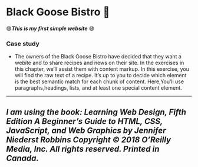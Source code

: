 # Black Goose Bistro :chicken:
:smile:***This is my first simple website*** :smile:
### Case study
- The owners of the Black Goose Bistro have decided that they want a webite and to share recipes and news on their
site. In the exercises in this chapter, we’ll assist them with content markup.
In this exercise, you will find the raw text of a recipe. It’s up to you to decide which
element is the best semantic match for each chunk of content. 
Here,You’ll use paragraphs,headings, lists, and at least one special content element.

---
*I am using the book:*
***Learning Web Design, Fifth Edition
A Beginner’s Guide to HTML, CSS, JavaScript, and Web Graphics
by Jennifer Niederst Robbins
Copyright © 2018 O’Reilly Media, Inc. All rights reserved.
Printed in Canada.***
---